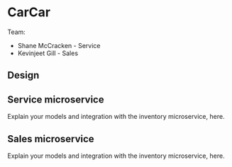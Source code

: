 # CarCar

Team:

* Shane McCracken - Service
* Kevinjeet Gill - Sales

## Design

## Service microservice

Explain your models and integration with the inventory
microservice, here.

## Sales microservice

Explain your models and integration with the inventory
microservice, here.
